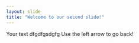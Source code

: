 ```yaml
---
layout: slide
title: "Welcome to our second slide!"
---
```

Your text dfgdfgsdgfg
Use the left arrow to go back!
